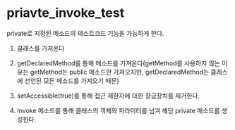priavte_invoke_test
===================

private로 지정된 메소드의 테스트코드 기능을 가능하게 한다.

1.	클래스를 가져온다

2.	getDeclaredMethod를 통해 메소드를 가져온다(getMethod를 사용하지 않는 이유는  getMethod는 public 메소드만 가져오지만, 
getDeclaredMethod는 클래스에 선언된 모든 메소드를 가져오기 때문)

3.	setAccessible(true)를 통해 접근 제한자에 대한 장금장치를 제거한다.

4.	Invoke 메소드를 통해 클래스의 객체와 파라미터를 넘겨 해당 private 메소드를 생성한다.

